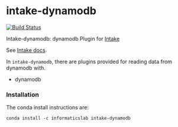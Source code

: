 # intake-dynamodb

[![Build Status](https://travis-ci.com/informatics-lab/intake-dynamodb.svg?branch=master)](https://travis-ci.com/informatics-lab/intake-dynamodb)

Intake-dynamodb: dynamodb Plugin for [Intake](https://github.com/informatics-lab/intake-dynamodb)

See [Intake docs](https://intake.readthedocs.io/en/latest/overview.html).

In `intake-dynamodb`, there are plugins provided for reading data from dynamodb with.
  - dynamodb

### Installation

The conda install instructions are:

```
conda install -c informaticslab intake-dynamodb
```
